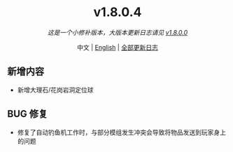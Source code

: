 ﻿<h1 align="center">v1.8.0.4</h1>

<div align="center">

*这是一个小修补版本，大版本更新日志请见 [v1.8.0.0](v1.8.0.0.md)*

中文 | [English](../en/v1.8.0.4.md) | [全部更新日志](../../ChangeLog.md)

</div>

## 新增内容

- 新增大理石/花岗岩洞定位球

## BUG 修复

- 修复了自动钓鱼机工作时，与部分模组发生冲突会导致将物品发送到玩家身上的问题